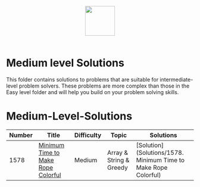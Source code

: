 <p align="center">
  <a  href="https://leetcode.com">
    <img height=80 src="https://assets.leetcode.com/static_assets/public/webpack_bundles/images/logo-dark.e99485d9b.svg">
  </a>
  <br>
  <br>
</p>

# Medium level Solutions
This folder contains solutions to problems that are suitable for intermediate-level problem solvers. These problems are more complex than those in the Easy level folder and will help you build on your problem solving skills.

# Medium-Level-Solutions
|  Number  |      Title     |   Difficulty   | Topic    | Solutions   |                  
|-----|----------------|--------------- |--------|-------------|
|1578|[Minimum Time to Make Rope Colorful](https://leetcode.com/problems/minimum-time-to-make-rope-colorful)|Medium|Array & String & Greedy|[Solution](Solutions/1578. Minimum Time to Make Rope Colorful) |



